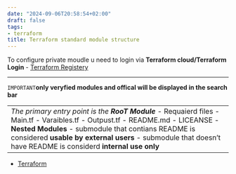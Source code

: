 ```yaml
---
date: "2024-09-06T20:58:54+02:00"
draft: false
tags:
- terraform
title: Terraform standard module structure
---
```


To configure private moudle u need to login via **Terraform
cloud/Terraform Login** - [Terraform
Registery](/cloud/terraform/terraform_registry)

------------------------------------------------------------------------

`IMPORTANT`**only veryfied modules and offical will be displayed in the
search bar**

|                                                                                                                                                                                                                                                                                                          |
|----------------------------------------------------------------------------------------------------------------------------------------------------------------------------------------------------------------------------------------------------------------------------------------------------------|
| *The primary entry point is the **RooT Module*** - Requaierd files - Main.tf - Varaibles.tf - Outpust.tf - README.md - LICEANSE - **Nested Modules** - submodule that contians README is considered **usable by external users** - submodule that doesn’t have README is considerd **internal use only** |

-   [Terraform](/cloud/terraform/terraform)
